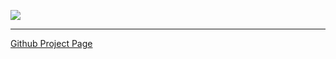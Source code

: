 <!-- system/_navbar.md -->

[<img src="https://i.creativecommons.org/l/by/4.0/88x31.png">](License.md)

----
[Github Project Page](https://github.com/s-20/unnamed)
